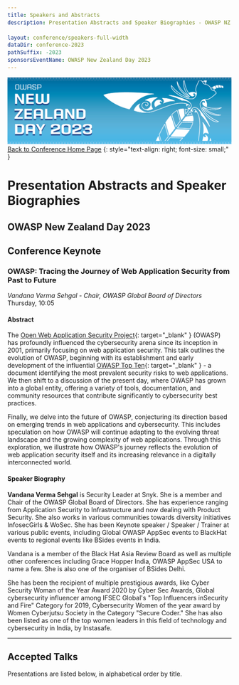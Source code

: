 ```yaml
---
title: Speakers and Abstracts
description: Presentation Abstracts and Speaker Biographies - OWASP NZ Day 2023

layout: conference/speakers-full-width
dataDir: conference-2023
pathSuffix: -2023
sponsorsEventName: OWASP New Zealand Day 2023
---
```


[![Web Banner](/assets/images/2023_Banner_Graphic.jpg)](/conference/)   
[Back to Conference Home Page](index.md)
{: style="text-align: right; font-size: small;" }

# Presentation Abstracts and Speaker Biographies

## OWASP New Zealand Day 2023

## Conference Keynote

### OWASP: Tracing the Journey of Web Application Security from Past to Future

<div id="keynote" />

*Vandana Verma Sehgal - Chair, OWASP Global Board of Directors*   
Thursday, 10:05   

#### Abstract

The [Open Web Application Security Project](https://owasp.org){: target="_blank" } (OWASP) has profoundly influenced the cybersecurity arena since its inception in 2001, primarily focusing on web application security. This talk outlines the evolution of OWASP, beginning with its establishment and early development of the influential [OWASP Top Ten](https://owasp.org/Top10/){: target="_blank" } - a document identifying the most prevalent security risks to web applications. We then shift to a discussion of the present day, where OWASP has grown into a global entity, offering a variety of tools, documentation, and community resources that contribute significantly to cybersecurity best practices. 

Finally, we delve into the future of OWASP, conjecturing its direction based on emerging trends in web applications and cybersecurity. This includes speculation on how OWASP will continue adapting to the evolving threat landscape and the growing complexity of web applications. Through this exploration, we illustrate how OWASP's journey reflects the evolution of web application security itself and its increasing relevance in a digitally interconnected world.

#### Speaker Biography

**Vandana Verma Sehgal** is Security Leader at Snyk. She is a member and Chair of the OWASP Global Board of Directors. She has experience ranging from Application Security to Infrastructure and now dealing with Product Security. She also works in various communities towards diversity initiatives InfosecGirls &  WoSec. She has been Keynote speaker / Speaker / Trainer at various public events, including Global OWASP AppSec events to BlackHat events to regional events like BSides events in India.

Vandana is a member of the Black Hat Asia Review Board as well as multiple other conferences including Grace Hopper India, OWASP AppSec USA to name a few. She is also one of the organiser of BSides Delhi.

She has been the recipient of multiple prestigious awards, like Cyber Security Woman of the Year Award 2020 by Cyber Sec Awards, Global cybersecurity influencer among IFSEC Global's "Top Influencers inSecurity and Fire" Category for 2019, Cybersecurity Women of the year award by Women Cyberjutsu Society in the Category "Secure Coder." She has also been listed as one of the top women leaders in this field of technology and cybersecurity in India, by Instasafe.

<hr />

## Accepted Talks

Presentations are listed below, in alphabetical order by title.
